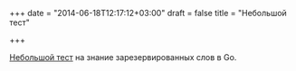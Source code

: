 +++
date = "2014-06-18T12:17:12+03:00"
draft = false
title = "Небольшой тест"

+++

<p><a href="http://www.sporcle.com/games/MatrixFrog/go-keywords">Небольшой тест</a> на знание зарезервированных слов в Go.</p>

